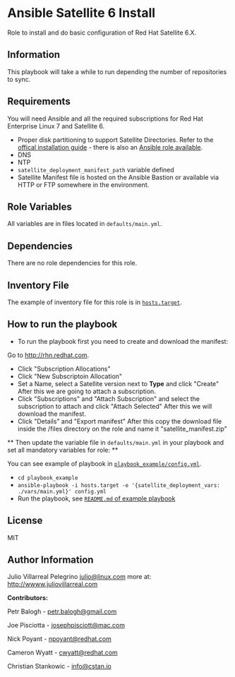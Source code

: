 Ansible Satellite 6 Install
===========================

Role to install and do basic configuration of Red Hat Satellite 6.X.

Information
-----------

This playbook will take a while to run depending the number of repositories to sync.

Requirements
------------

You will need Ansible and all the required subscriptions for Red Hat Enterprise Linux 7 and Satellite 6.

* Proper disk partitioning to support Satellite Directories. Refer to the [offical installation guide](https://access.redhat.com/documentation/en-us/red_hat_satellite/6.5/html/installing_satellite_server_from_a_connected_network/preparing_your_environment_for_installation#hardware_storage_prerequisites) - there is also an [Ansible role available](https://github.com/RedHatOfficial/ansible-redhat-satellite6/tree/master/roles/redhat_satellite6_storage).
* DNS
* NTP
* ``satellite_deployment_manifest_path`` variable defined 
* Satellite Manifest file is hosted on the Ansible Bastion or available via HTTP or FTP somewhere in the environment.

Role Variables
--------------

All variables are in files located in ``defaults/main.yml``.


Dependencies
------------

There are no role dependencies for this role.

Inventory File
----------

The example of inventory file for this role is in [``hosts.target``](playbook_example/hosts.target).

How to run the playbook
------------------------

* To run the playbook first you need to create and download the manifest:

Go to <http://rhn.redhat.com>.
- Click "Subscription Allocations"
- Click "New Subscriptoin Allocation"
- Set a Name, select a Satellite version next to **Type** and click "Create"
After this we are going to  attach a subscription.
- Click "Subscriptions" and "Attach Subscription" and select the subscription to attach and click "Attach Selected"
After this we will download the manifest.
- Click "Details" and "Export manifest"
After this copy the download file inside the /files directory on the role and
name it "satellite_manifest.zip"

** Then update the variable file in ``defaults/main.yml`` in your playbook and
set all mandatory variables for role: **

You can see example of playbook in [``playbook_example/config.yml``](playbook_example/config.yml).

* ``cd playbook_example``
* ``ansible-playbook -i hosts.target -e '{satellite_deployment_vars: ./vars/main.yml}' config.yml``
* Run the playbook, see [``README.md`` of example playbook](playbook_example/README.md)

License
-------

MIT

Author Information
------------------

Julio Villarreal Pelegrino <julio@linux.com> more at: http://wwww.juliovillarreal.com

**Contributors:**

Petr Balogh - <petr.balogh@gmail.com>

Joe Pisciotta - <josephpisciott@mac.com>

Nick Poyant - <npoyant@redhat.com>

Cameron Wyatt - <cwyatt@redhat.com>

Christian Stankowic - <info@cstan.io>
